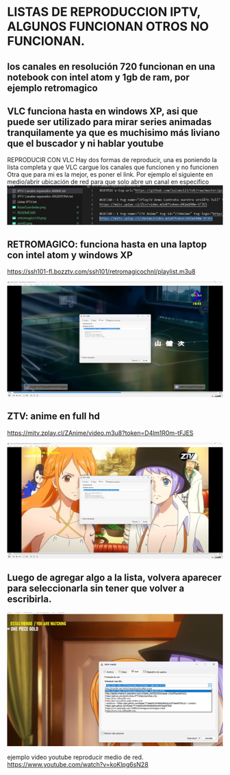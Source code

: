 # LISTAS DE REPRODUCCION IPTV, ALGUNOS FUNCIONAN OTROS NO FUNCIONAN.

## los canales en resolución 720 funcionan en una notebook con intel atom y 1gb de ram, por ejemplo retromagico
## VLC funciona hasta en windows XP, asi que puede ser utilizado para mirar series animadas tranquilamente ya que es muchisimo más liviano que el buscador y ni hablar youtube


REPRODUCIR CON VLC
Hay dos formas de reproducir, una es poniendo la lista completa y que VLC cargue los canales que funcionen y no funcionen
Otra que para mi es la mejor, es poner el link. Por ejemplo el siguiente en medio/abrir ubicación de red para que solo abre un canal en especifico
![canalSolo](canalSolo.png)



## RETROMAGICO: funciona hasta en una laptop con intel atom y windows XP
https://ssh101-fl.bozztv.com/ssh101/retromagicochnl/playlist.m3u8

![retromagico720](retromagico720.png)


## ZTV: anime en full hd
https://mitv.zplay.cl/ZAnime/video.m3u8?token=D4lm1R0m-tFJES


![ztvHD](ztvHD.png)


## Luego de agregar algo a la lista, volvera aparecer para seleccionarla sin tener que volver a escribirla.
![listasGuardadas](listasGuardadas.png)


ejemplo video youtube reproducir medio de red.
https://www.youtube.com/watch?v=koKlpg6sN28